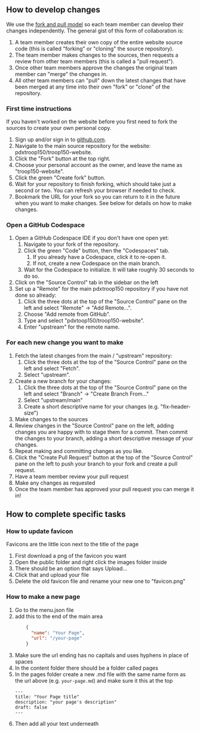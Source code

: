 ## How to develop changes

We use the [fork and pull model](https://docs.github.com/en/pull-requests/collaborating-with-pull-requests/getting-started/about-collaborative-development-models#fork-and-pull-model) so each team member can develop their changes independently. The general gist of this form of collaboration is:

1. A team member creates their own copy of the entire website source code (this is called "forking" or "cloning" the source repository).
1. The team member makes changes to the sources, then requests a review from other team members (this is called a "pull request").
1. Once other team members approve the changes the original team member can "merge" the changes in.
1. All other team members can "pull" down the latest changes that have been merged at any time into their own "fork" or "clone" of the repository.

### First time instructions

If you haven't worked on the website before you first need to fork the sources to create your own personal copy.

1. Sign up and/or sign in to [github.com](https://github.com).
1. Navigate to the main source repository for the website: pdxtroop150/troop150-website.
1. Click the "Fork" button at the top right.
1. Choose your personal account as the owner, and leave the name as "troop150-website".
1. Click the green "Create fork" button.
1. Wait for your repository to finish forking, which should take just a second or two. You can refresh your browser if needed to check.
1. Bookmark the URL for your fork so you can return to it in the future when you want to make changes. See below for details on how to make changes.

### Open a GitHub Codespace
1. Open a GitHub Codespace IDE if you don't have one open yet:
    1. Navigate to your fork of the repository.
    1. Click the green "Code" button, then the "Codespaces" tab.
        1. If you already have a Codespace, click it to re-open it.
        1. If not, create a new Codespace on the main branch.
    1. Wait for the Codespace to initialize. It will take roughly 30 seconds to do so.
1. Click on the "Source Control" tab in the sidebar on the left
1. Set up a "Remote" for the main pdxtroop150 repository if you have not done so already:
    1. Click the three dots at the top of the "Source Control" pane on the left and select "Remote" -> "Add Remote...".
    1. Choose "Add remote from GitHub".
    1. Type and select "pdxtoop150/troop150-website".
    1. Enter "upstream" for the remote name.

### For each new change you want to make
1. Fetch the latest changes from the main / "upstream" repository:
    1. Click the three dots at the top of the "Source Control" pane on the left and select "Fetch".
    1. Select "upstream".
1. Create a new branch for your changes:
    1. Click the three dots at the top of the "Source Control" pane on the left and select "Branch" -> "Create Branch From..."
    1. Select "upstream/main"
    1. Create a short descriptive name for your changes (e.g. "fix-header-size")
1. Make changes to the sources
1. Review changes in the "Source Control" pane on the left, adding changes you are happy with to stage them for a commit. Then commit the changes to your branch, adding a short descriptive message of your changes.
1. Repeat making and committing changes as you like.
1. Click the "Create Pull Request" button at the top of the "Source Control" pane on the left to push your branch to your fork and create a pull request.
1. Have a team member review your pull request
1. Make any changes as requested
1. Once the team member has approved your pull request you can merge it in!

## How to complete specific tasks

### How to update favicon

Favicons are the little icon next to the title of the page

1. First download a png of the favicon you want
2. Open the public folder and right click the images folder inside
3. There should be an option that says Upload...
4. Click that and upload your file
5. Delete the old favicon file and rename your new one to "favicon.png"

### How to make a new page

1. Go to the menu.json file 
2. add this to the end of the main area
    ```json
        {
          "name": "Your Page",
          "url": "/your-page"
        }
    ```
3. Make sure the url ending has no capitals and uses hyphens in place of spaces
4. In the content folder there should be a folder called pages
5. In the pages folder create a new .md file with the same name form as the url above (e.g. `your-page.md`) and make sure it this at the top
    ```
    ---
    title: "Your Page title"
    description: "your page's description"
    draft: false
    ---
    ```
6. Then add all your text underneath
